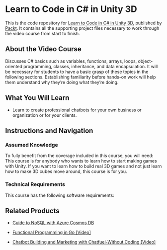 # Learn to Code in C# in Unity 3D
This is the code repository for [Learn to Code in C# in Unity 3D](https://www.packtpub.com/web-development/chatbot-building-and-marketing-chatfuel-without-coding-video?utm_source=github&utm_medium=repository&utm_campaign=9781789951837), published by [Packt](https://www.packtpub.com/?utm_source=github). It contains all the supporting project files necessary to work through the video course from start to finish.
## About the Video Course
Discusses C# basics such as variables, functions, arrays, loops, object-oriented programming, classes, inheritance, and data encapsulation. It will be necessary for students to have a basic grasp of these topics in the following sections. Establishing familiarity before hands-on work will help them understand why they’re doing what they’re doing.


<H2>What You Will Learn</H2>
<DIV class=book-info-will-learn-text>
<UL>
<LI>Learn to create professional chatbots for your own business or organization or for your clients. </LI></UL></DIV>

## Instructions and Navigation
### Assumed Knowledge
To fully benefit from the coverage included in this course, you will need:<br/>
This course is for anybody who wants to learn how to start making games with Unity. If you want to learn how to build real 3D games and not just learn how to make 3D cubes move around, this course is for you.
### Technical Requirements
This course has the following software requirements:<br/>
                         

## Related Products
* [Guide to NoSQL with Azure Cosmos DB](https://www.packtpub.com/web-development/chatbot-building-and-marketing-chatfuel-without-coding-video?utm_source=github&utm_medium=repository&utm_campaign=9781789951837)

* [Functional Programming in Go [Video]](https://www.packtpub.com/web-development/chatbot-building-and-marketing-chatfuel-without-coding-video?utm_source=github&utm_medium=repository&utm_campaign=9781789951837)

* [Chatbot Building and Marketing with Chatfuel-Without Coding [Video]](https://www.packtpub.com/web-development/chatbot-building-and-marketing-chatfuel-without-coding-video?utm_source=github&utm_medium=repository&utm_campaign=9781789951837)

